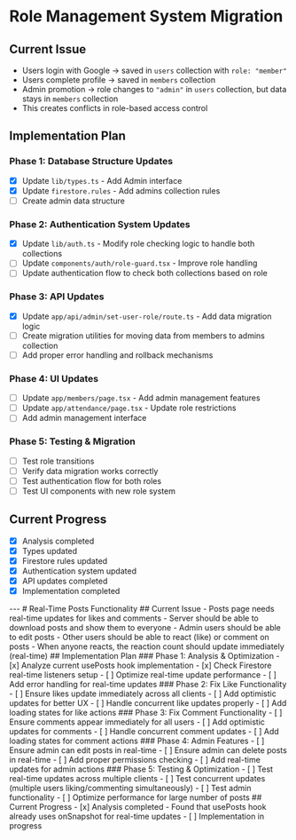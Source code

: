 # Role Management System Migration

## Current Issue

- Users login with Google → saved in `users` collection with `role: "member"`
- Users complete profile → saved in `members` collection
- Admin promotion → role changes to `"admin"` in `users` collection, but data stays in `members` collection
- This creates conflicts in role-based access control

## Implementation Plan

### Phase 1: Database Structure Updates

- [x] Update `lib/types.ts` - Add Admin interface
- [x] Update `firestore.rules` - Add admins collection rules
- [ ] Create admin data structure

### Phase 2: Authentication System Updates

- [x] Update `lib/auth.ts` - Modify role checking logic to handle both collections
- [ ] Update `components/auth/role-guard.tsx` - Improve role handling
- [ ] Update authentication flow to check both collections based on role

### Phase 3: API Updates

- [x] Update `app/api/admin/set-user-role/route.ts` - Add data migration logic
- [ ] Create migration utilities for moving data from members to admins collection
- [ ] Add proper error handling and rollback mechanisms

### Phase 4: UI Updates

- [ ] Update `app/members/page.tsx` - Add admin management features
- [ ] Update `app/attendance/page.tsx` - Update role restrictions
- [ ] Add admin management interface

### Phase 5: Testing & Migration

- [ ] Test role transitions
- [ ] Verify data migration works correctly
- [ ] Test authentication flow for both roles
- [ ] Test UI components with new role system

## Current Progress

- [x] Analysis completed
- [x] Types updated
- [x] Firestore rules updated
- [x] Authentication system updated
- [x] API updates completed
- [x] Implementation completed

 
 - - - 
 
 #   R e a l - T i m e   P o s t s   F u n c t i o n a l i t y 
 
 # #   C u r r e n t   I s s u e 
 
 -   P o s t s   p a g e   n e e d s   r e a l - t i m e   u p d a t e s   f o r   l i k e s   a n d   c o m m e n t s 
 -   S e r v e r   s h o u l d   b e   a b l e   t o   d o w n l o a d   p o s t s   a n d   s h o w   t h e m   t o   e v e r y o n e 
 -   A d m i n   u s e r s   s h o u l d   b e   a b l e   t o   e d i t   p o s t s 
 -   O t h e r   u s e r s   s h o u l d   b e   a b l e   t o   r e a c t   ( l i k e )   o r   c o m m e n t   o n   p o s t s 
 -   W h e n   a n y o n e   r e a c t s ,   t h e   r e a c t i o n   c o u n t   s h o u l d   u p d a t e   i m m e d i a t e l y   ( r e a l - t i m e ) 
 
 # #   I m p l e m e n t a t i o n   P l a n 
 
 # # #   P h a s e   1 :   A n a l y s i s   &   O p t i m i z a t i o n 
 
 -   [ x ]   A n a l y z e   c u r r e n t   \ u s e P o s t s \   h o o k   i m p l e m e n t a t i o n 
 -   [ x ]   C h e c k   F i r e s t o r e   r e a l - t i m e   l i s t e n e r s   s e t u p 
 -   [   ]   O p t i m i z e   r e a l - t i m e   u p d a t e   p e r f o r m a n c e 
 -   [   ]   A d d   e r r o r   h a n d l i n g   f o r   r e a l - t i m e   u p d a t e s 
 
 # # #   P h a s e   2 :   F i x   L i k e   F u n c t i o n a l i t y 
 
 -   [   ]   E n s u r e   l i k e s   u p d a t e   i m m e d i a t e l y   a c r o s s   a l l   c l i e n t s 
 -   [   ]   A d d   o p t i m i s t i c   u p d a t e s   f o r   b e t t e r   U X 
 -   [   ]   H a n d l e   c o n c u r r e n t   l i k e   u p d a t e s   p r o p e r l y 
 -   [   ]   A d d   l o a d i n g   s t a t e s   f o r   l i k e   a c t i o n s 
 
 # # #   P h a s e   3 :   F i x   C o m m e n t   F u n c t i o n a l i t y 
 
 -   [   ]   E n s u r e   c o m m e n t s   a p p e a r   i m m e d i a t e l y   f o r   a l l   u s e r s 
 -   [   ]   A d d   o p t i m i s t i c   u p d a t e s   f o r   c o m m e n t s 
 -   [   ]   H a n d l e   c o n c u r r e n t   c o m m e n t   u p d a t e s 
 -   [   ]   A d d   l o a d i n g   s t a t e s   f o r   c o m m e n t   a c t i o n s 
 
 # # #   P h a s e   4 :   A d m i n   F e a t u r e s 
 
 -   [   ]   E n s u r e   a d m i n   c a n   e d i t   p o s t s   i n   r e a l - t i m e 
 -   [   ]   E n s u r e   a d m i n   c a n   d e l e t e   p o s t s   i n   r e a l - t i m e 
 -   [   ]   A d d   p r o p e r   p e r m i s s i o n s   c h e c k i n g 
 -   [   ]   A d d   r e a l - t i m e   u p d a t e s   f o r   a d m i n   a c t i o n s 
 
 # # #   P h a s e   5 :   T e s t i n g   &   O p t i m i z a t i o n 
 
 -   [   ]   T e s t   r e a l - t i m e   u p d a t e s   a c r o s s   m u l t i p l e   c l i e n t s 
 -   [   ]   T e s t   c o n c u r r e n t   u p d a t e s   ( m u l t i p l e   u s e r s   l i k i n g / c o m m e n t i n g   s i m u l t a n e o u s l y ) 
 -   [   ]   T e s t   a d m i n   f u n c t i o n a l i t y 
 -   [   ]   O p t i m i z e   p e r f o r m a n c e   f o r   l a r g e   n u m b e r   o f   p o s t s 
 
 # #   C u r r e n t   P r o g r e s s 
 
 -   [ x ]   A n a l y s i s   c o m p l e t e d   -   F o u n d   t h a t   \ u s e P o s t s \   h o o k   a l r e a d y   u s e s   \ o n S n a p s h o t \   f o r   r e a l - t i m e   u p d a t e s 
 -   [   ]   I m p l e m e n t a t i o n   i n   p r o g r e s s 
 
 
